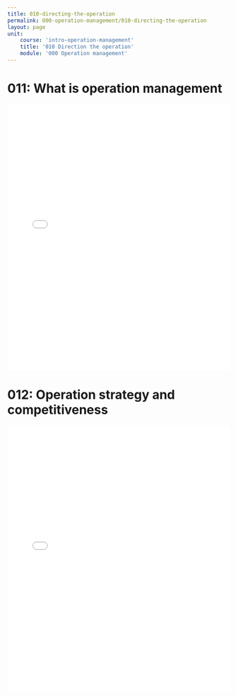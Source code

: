 ```yaml
---
title: 010-directing-the-operation
permalink: 000-operation-management/010-directing-the-operation
layout: page
unit:
    course: 'intro-operation-management'
    title: '010 Direction the operation'
    module: '000 Operation management'
---
```



# 011: What is operation management

<embed
      src="./000-operation-management/010-directing-the-operation/011-what-is-om.pdf"
      width="100%"
      height="600px"
      loading="lazy"
      title="011-what-is-om"
  />

  
# 012: Operation strategy and competitiveness

<embed
      src="./000-operation-management/010-directing-the-operation/012-operation-strategy-competitiveness.pdf"
      width="100%"
      height="600px"
      loading="lazy"
      title="012-operation-strategy-competitiveness"
  />


